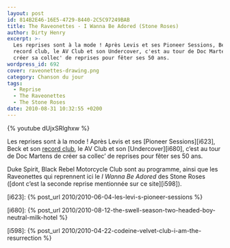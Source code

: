 ```yaml
---
layout: post
id: 814B2E46-16E5-4729-8440-2C5C97249BAB
title: The Raveonettes - I Wanna Be Adored (Stone Roses)
author: Dirty Henry
excerpt: >-
  Les reprises sont à la mode ! Après Levis et ses Pioneer Sessions, Beck et son
  record club, le AV Club et son Undercover, c'est au tour de Doc Martens de
  créer sa collec' de reprises pour fêter ses 50 ans.
wordpress_id: 692
cover: raveonettes-drawing.png
category: Chanson du jour
tags:
  - Reprise
  - The Raveonettes
  - The Stone Roses
date: 2010-08-31 10:32:55 +0200
---
```


{% youtube dUjxSRlghxw %}

Les reprises sont à la mode ! Après Levis et ses [Pioneer Sessions][i623], Beck
et son [record club](br26), le AV Club et son [Undercover][i680], c’est au tour
de Doc Martens de créer sa collec’ de reprises pour fêter ses 50 ans.

Duke Spirit, Black Rebel Motorcycle Club sont au programme, ainsi que les
Raveonettes qui reprennent ici le _I Wanna Be Adored_ des Stone Roses ([dont
c’est la seconde reprise mentionnée sur ce site][i598]).

[i623]: {% post_url 2010/2010-06-04-les-levi-s-pioneer-sessions %}

[i680]:
{% post_url 2010/2010-08-12-the-swell-season-two-headed-boy-neutral-milk-hotel %}

[i598]: {% post_url 2010/2010-04-22-codeine-velvet-club-i-am-the-resurrection %}
